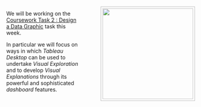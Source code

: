 <div style="float:right">
<img src="https://jsndyks.github.io/sg2047/img/week09.preparation.Tableau.jpg" width=240px style="border:1px #bbb solid; margin:4px; padding:4px; margin-left:4em" />
</div>

We will be working on the [Coursework Task 2 : Design a Data Graphic](https://moodle4.city.ac.uk/mod/assign/view.php?id=824741) task this week.

In particular we will focus on ways in which *Tableau Desktop* can be used to undertake *Visual Exploration* and to develop *Visual Explanations* through its powerful and sophisticated *dashboard* features.

<div style="clear:both"/>